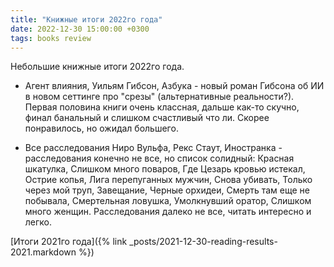 ```yaml
---
title: "Книжные итоги 2022го года"
date: 2022-12-30 15:00:00 +0300
tags: books review
---
```

Небольшие книжные итоги 2022го года.
<!--more-->

* Агент влияния, Уильям Гибсон, Азбука - новый роман Гибсона об ИИ в новом сеттинге про "срезы" (альтернативные реальности?). Первая половина книги очень классная, дальше как-то скучно, финал банальный и слишком счастливый что ли. Скорее понравилось, но ожидал большего.

* Все расследования Ниро Вульфа, Рекс Стаут, Иностранка - расследования конечно не все, но список солидный: Красная шкатулка, Слишком много поваров, Где Цезарь кровью истекал, Острие копья, Лига перепуганных мужчин, Снова убивать, Только через мой труп, Завещание, Черные орхидеи, Смерть там еще не побывала, Смертельная ловушка, Умолкнувший оратор, Слишком много женщин. Расследования далеко не все, читать интересно и легко.

[Итоги 2021го года]({% link _posts/2021-12-30-reading-results-2021.markdown %})
